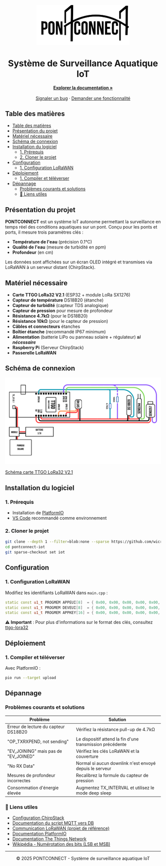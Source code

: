 <div align="center">
  <img src="assets/images/logo.svg" alt="PONTCONNECT Logo" width="300">
  <h1>Système de Surveillance Aquatique IoT</h1>
  <p>
    <a href="#présentation-du-projet"><strong>Explorer la documentation »</strong></a>
    <br />
    <br />
    <a href="https://github.com/wicra/pontconnect-iot/issues">Signaler un bug</a>
    ·
    <a href="https://github.com/wicra/pontconnect-iot/issues">Demander une fonctionnalité</a>
  </p>
</div>

## Table des matières

- [Table des matières](#table-des-matières)
- [Présentation du projet](#présentation-du-projet)
- [Matériel nécessaire](#matériel-nécessaire)
- [Schéma de connexion](#schéma-de-connexion)
- [Installation du logiciel](#installation-du-logiciel)
  - [1. Prérequis](#1-prérequis)
  - [2. Cloner le projet](#2-cloner-le-projet)
- [Configuration](#configuration)
  - [1. Configuration LoRaWAN](#1-configuration-lorawan)
- [Déploiement](#déploiement)
  - [1. Compiler et téléverser](#1-compiler-et-téléverser)
- [Dépannage](#dépannage)
  - [Problèmes courants et solutions](#problèmes-courants-et-solutions)
  - [:link: Liens utiles](#link-liens-utiles)

## Présentation du projet

**PONTCONNECT** est un système IoT autonome permettant la surveillance en temps réel des conditions aquatiques sur un pont. Conçu pour les ponts et ports, il mesure trois paramètres clés :

- **Température de l'eau** (précision 0.1°C)
- **Qualité de l'eau** (mesure de turbidité en ppm)
- **Profondeur** (en cm)

Les données sont affichées sur un écran OLED intégré et transmises via LoRaWAN à un serveur distant (ChirpStack).

## Matériel nécessaire

- **Carte TTGO LoRa32 V2.1** (ESP32 + module LoRa SX1276)
- **Capteur de température** DS18B20 (étanche)
- **Capteur de turbidité** (capteur TDS analogique)
- **Capteur de pression** pour mesure de profondeur
- **Résistance 4.7kΩ** (pour le DS18B20)
- **Résistance 10kΩ** (pour le capteur de pression)
- **Câbles et connecteurs** étanches
- **Boîtier étanche** (recommandé IP67 minimum)
- **Alimentation** (batterie LiPo ou panneau solaire + régulateur) **_si nécessaire_**
- **Raspberry Pi** (Serveur ChirpStack)
- **Passerelle LoRaWAN**

## Schéma de connexion

<img src="assets/images/schemaElectrique.png" alt="Schéma de connexion" width="600">

[Schéma carte TTGO LoRa32 V2.1](https://github.com/LilyGO/TTGO-LoRa32-V2.1)

## Installation du logiciel

### 1. Prérequis

- Installation de [PlatformIO](https://platformio.org/)
- [VS Code](https://code.visualstudio.com/) recommandé comme environnement

### 2. Cloner le projet

```bash
git clone --depth 1 --filter=blob:none --sparse https://github.com/wicra/pontconnect-iot.git
cd pontconnect-iot
git sparse-checkout set iot
```

## Configuration

### 1. Configuration LoRaWAN

Modifiez les identifiants LoRaWAN dans `main.cpp` :

```cpp
static const u1_t PROGMEM APPEUI[8]  = { 0x00, 0x00, 0x00, 0x00, 0x00, 0x00, 0x00, 0x00 };
static const u1_t PROGMEM DEVEUI[8]  = { 0x00, 0x00, 0x00, 0x00, 0x00, 0x00, 0x00, 0x00 };
static const u1_t PROGMEM APPKEY[16] = { 0x00, 0x00, 0x00, 0x00, 0x00, 0x00, 0x00, 0x00, 0x00, 0x00, 0x00, 0x00, 0x00, 0x00, 0x00, 0x00 };
```

⚠️ **Important** : Pour plus d'informations sur le format des clés, consultez [ttgo-lora32](https://github.com/alexwauquier/ttgo-lora32)

## Déploiement

### 1. Compiler et téléverser

Avec PlatformIO :

```bash
pio run --target upload
```

## Dépannage

### Problèmes courants et solutions

| Problème                             | Solution                                                  |
| ------------------------------------ | --------------------------------------------------------- |
| Erreur de lecture du capteur DS18B20 | Vérifiez la résistance pull-up de 4.7kΩ                   |
| "OP_TXRXPEND, not sending"           | Le dispositif attend la fin d'une transmission précédente |
| "EV_JOINING" mais pas de "EV_JOINED" | Vérifiez les clés LoRaWAN et la couverture                |
| "No RX Data"                         | Normal si aucun downlink n'est envoyé depuis le serveur   |
| Mesures de profondeur incorrectes    | Recalibrez la formule du capteur de pression              |
| Consommation d'énergie élevée        | Augmentez TX_INTERVAL et utilisez le mode deep sleep      |

### :link: Liens utiles

- [Configuration ChirpStack](chirpstack/config.md)
- [Documentation du script MQTT vers DB](send-db/config.md)
- [Communication LoRaWAN (projet de référence)](https://github.com/alexwauquier/ttgo-lora32)
- [Documentation PlatformIO](https://docs.platformio.org/en/latest/)
- [Documentation The Things Network](https://www.thethingsnetwork.org/docs/)
- [Wikipédia - Numérotation des bits (LSB et MSB)](https://fr.wikipedia.org/wiki/Num%C3%A9ration_des_bits)

---

<p align="center">
&copy; 2025 PONTCONNECT - Système de surveillance aquatique IoT
</p>

